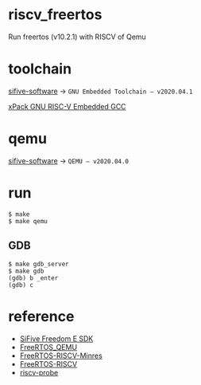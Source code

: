 # riscv_freertos

Run freertos (v10.2.1) with RISCV of Qemu

# toolchain

[sifive-software](https://www.sifive.com/software) -> `GNU Embedded Toolchain — v2020.04.1`

[xPack GNU RISC-V Embedded GCC](https://github.com/xpack-dev-tools/riscv-none-embed-gcc-xpack/releases/tag/v8.3.0-1.2/)

# qemu

[sifive-software](https://www.sifive.com/software) -> `QEMU — v2020.04.0`


# run

```
$ make
$ make qemu
```

## GDB

```
$ make gdb_server
$ make gdb
(gdb) b _enter
(gdb) c
```

# reference

+ [SiFive Freedom E SDK](https://github.com/sifive/freedom-e-sdk)
+ [FreeRTOS_QEMU](https://github.com/padmaraob/FreeRTOS_QEMU)
+ [FreeRTOS-RISCV-Minres](https://github.com/Minres/FreeRTOS-RISCV)
+ [FreeRTOS-RISCV](https://github.com/kuopinghsu/FreeRTOS-RISCV)
+ [riscv-probe](https://github.com/michaeljclark/riscv-probe)
